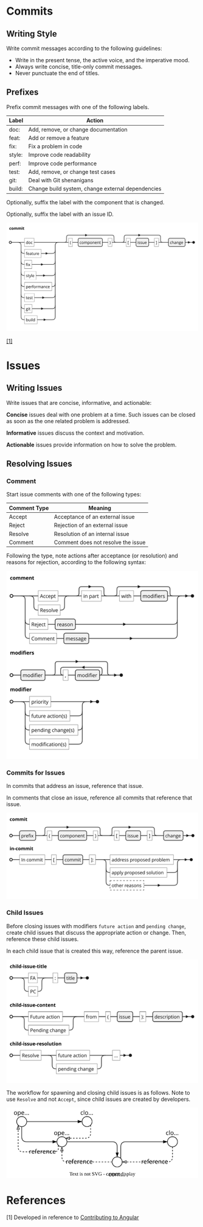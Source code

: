 
# Commits

## Writing Style

Write commit messages according to the following guidelines:

* Write in the present tense, the active voice, and the imperative mood.
* Always write concise, title-only commit messages.
* Never punctuate the end of titles.

## Prefixes

Prefix commit messages with one of the following labels.

|Label|Action|
|-|--------|
|doc: | Add, remove, or change documentation |
|feat:| Add or remove a feature|
|fix:| Fix a problem in code |
|style:| Improve code readability |
|perf:| Improve code performance |
|test: | Add, remove, or change test cases |
|git: | Deal with Git shenanigans |
|build: | Change build system, change external dependencies |

Optionally, suffix the label with the component that is changed.

Optionally, suffix the label with an issue ID.


![](media/commit-style.svg)


[[1]](#references)

# Issues

## Writing Issues

Write issues that are concise, informative, and actionable:

**Concise** issues deal with one problem at a time. Such issues can be closed as soon as the one related problem is addressed.

**Informative** issues discuss the context and motivation.

**Actionable** issues provide information on how to solve the problem.

## Resolving Issues

### Comment

Start issue comments with one of the following types:

|Comment Type|Meaning|
|-|--------|
|Accept|Acceptance of an external issue|
|Reject|Rejection of an external issue|
|Resolve|Resolution of an internal issue|
|Comment|Comment does not resolve the issue|
	
Following the type, note actions after acceptance (or resolution) and reasons for rejection, according to the following syntax:

![](media/main-issue-format.svg)

### Commits for Issues
In commits that address an issue, reference that issue.

In comments that close an issue, reference all commits that reference that issue.

![](media/issue-in-commit.svg)

### Child Issues
Before closing issues with modifiers `future action` and `pending change`, create child issues that discuss the appropriate action or change. Then, reference these child issues.

In each child issue that is created this way, reference the parent issue.

![](media/issue-child.svg)

The workflow for spawning and closing child issues is as follows. Note to use `Resolve` and not `Accept`, since child issues are created by developers.

![](media/issue-resolution-process.svg)


# References
[1] Developed in reference to [Contributing to Angular](https://github.com/angular/angular/blob/main/CONTRIBUTING.md)
